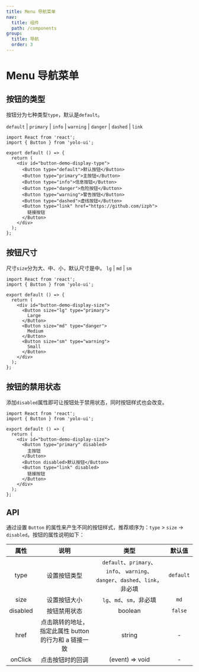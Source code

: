 ```yaml
---
title: Menu 导航菜单
nav:
  title: 组件
  path: /components
group:
  title: 导航
  order: 3
---
```


# Menu 导航菜单

## 按钮的类型

按钮分为七种类型`type`，默认是`default`。

`default` | `primary` | `info` | `warning` | `danger` | `dashed` | `link`

```tsx
import React from 'react';
import { Button } from 'yolo-ui';

export default () => {
  return (
    <div id="button-demo-display-type">
      <Button type="default">默认按钮</Button>
      <Button type="primary">主按钮</Button>
      <Button type="info">信息按钮</Button>
      <Button type="danger">危险按钮</Button>
      <Button type="warning">警告按钮</Button>
      <Button type="dashed">虚线按钮</Button>
      <Button type="link" href="https://github.com/izph">
        链接按钮
      </Button>
    </div>
  );
};
```

## 按钮尺寸

尺寸`size`分为大、中、小，默认尺寸是中。 `lg` | `md` | `sm`

```tsx
import React from 'react';
import { Button } from 'yolo-ui';

export default () => {
  return (
    <div id="button-demo-display-size">
      <Button size="lg" type="primary">
        Large
      </Button>
      <Button size="md" type="danger">
        Medium
      </Button>
      <Button size="sm" type="warning">
        Small
      </Button>
    </div>
  );
};
```

## 按钮的禁用状态

添加`disabled`属性即可让按钮处于禁用状态，同时按钮样式也会改变。

```tsx
import React from 'react';
import { Button } from 'yolo-ui';

export default () => {
  return (
    <div id="button-demo-display-size">
      <Button type="primary" disabled>
        主按钮
      </Button>
      <Button disabled>默认按钮</Button>
      <Button type="link" disabled>
        链接按钮
      </Button>
    </div>
  );
};
```

## API

通过设置 `Button` 的属性来产生不同的按钮样式，推荐顺序为：`type` > `size` -> `disabled`。按钮的属性说明如下：

| 属性 | 说明 | 类型 | 默认值 |
| :-: | :-: | :-: | :-: |
| type | 设置按钮类型 | `default`、`primary`、`info`、 `warning`、`danger`、`dashed`、`link`，非必填 | `default` |
| size | 设置按钮大小 | `lg`、`md`、`sm`，非必填 | `md` |
| disabled | 按钮禁用状态 | boolean | `false` |
| href | 点击跳转的地址，指定此属性 button 的行为和 a 链接一致 | string | - |
| onClick | 点击按钮时的回调 | (event) => void | - |
